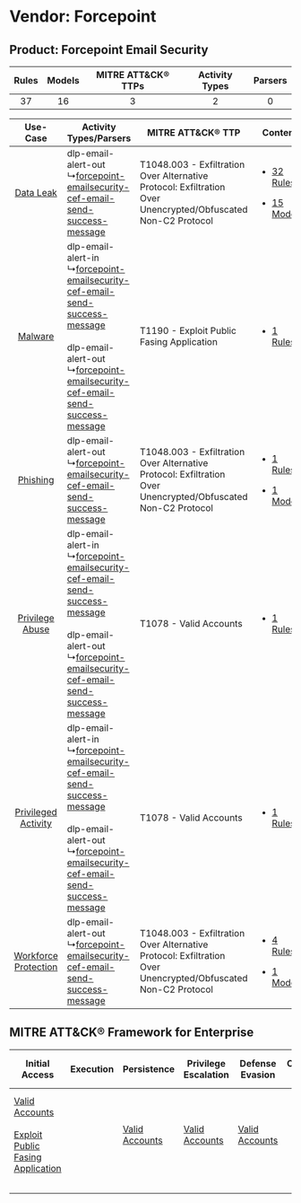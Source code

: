 Vendor: Forcepoint
==================
Product: Forcepoint Email Security
----------------------------------
| Rules | Models | MITRE ATT&CK® TTPs | Activity Types | Parsers |
|:-----:|:------:|:------------------:|:--------------:|:-------:|
|  37   |   16   |         3          |       2        |    0    |

|    Use-Case    | Activity Types/Parsers    | MITRE ATT&CK® TTP    | Content    |
|:----:| ---- | ---- | ---- |
|    [Data Leak](../../../UseCases/uc_data_leak.md)    |  dlp-email-alert-out<br> ↳[forcepoint-emailsecurity-cef-email-send-success-message](Ps/pC_forcepointemailsecuritycefemailsendsuccessmessage.md)<br>    | T1048.003 - Exfiltration Over Alternative Protocol: Exfiltration Over Unencrypted/Obfuscated Non-C2 Protocol<br> | [<ul><li>32 Rules</li></ul><ul><li>15 Models</li></ul>](RM/r_m_forcepoint_forcepoint_email_security_Data_Leak.md)          |
|    [Malware](../../../UseCases/uc_malware.md)    |  dlp-email-alert-in<br> ↳[forcepoint-emailsecurity-cef-email-send-success-message](Ps/pC_forcepointemailsecuritycefemailsendsuccessmessage.md)<br><br> dlp-email-alert-out<br> ↳[forcepoint-emailsecurity-cef-email-send-success-message](Ps/pC_forcepointemailsecuritycefemailsendsuccessmessage.md)<br> | T1190 - Exploit Public Fasing Application<br>    | [<ul><li>1 Rules</li></ul>](RM/r_m_forcepoint_forcepoint_email_security_Malware.md)    |
|    [Phishing](../../../UseCases/uc_phishing.md)    |  dlp-email-alert-out<br> ↳[forcepoint-emailsecurity-cef-email-send-success-message](Ps/pC_forcepointemailsecuritycefemailsendsuccessmessage.md)<br>    | T1048.003 - Exfiltration Over Alternative Protocol: Exfiltration Over Unencrypted/Obfuscated Non-C2 Protocol<br> | [<ul><li>1 Rules</li></ul><ul><li>1 Models</li></ul>](RM/r_m_forcepoint_forcepoint_email_security_Phishing.md)    |
|      [Privilege Abuse](../../../UseCases/uc_privilege_abuse.md)      |  dlp-email-alert-in<br> ↳[forcepoint-emailsecurity-cef-email-send-success-message](Ps/pC_forcepointemailsecuritycefemailsendsuccessmessage.md)<br><br> dlp-email-alert-out<br> ↳[forcepoint-emailsecurity-cef-email-send-success-message](Ps/pC_forcepointemailsecuritycefemailsendsuccessmessage.md)<br> | T1078 - Valid Accounts<br>    | [<ul><li>1 Rules</li></ul>](RM/r_m_forcepoint_forcepoint_email_security_Privilege_Abuse.md)    |
|  [Privileged Activity](../../../UseCases/uc_privileged_activity.md)  |  dlp-email-alert-in<br> ↳[forcepoint-emailsecurity-cef-email-send-success-message](Ps/pC_forcepointemailsecuritycefemailsendsuccessmessage.md)<br><br> dlp-email-alert-out<br> ↳[forcepoint-emailsecurity-cef-email-send-success-message](Ps/pC_forcepointemailsecuritycefemailsendsuccessmessage.md)<br> | T1078 - Valid Accounts<br>    | [<ul><li>1 Rules</li></ul>](RM/r_m_forcepoint_forcepoint_email_security_Privileged_Activity.md)    |
| [Workforce Protection](../../../UseCases/uc_workforce_protection.md) |  dlp-email-alert-out<br> ↳[forcepoint-emailsecurity-cef-email-send-success-message](Ps/pC_forcepointemailsecuritycefemailsendsuccessmessage.md)<br>    | T1048.003 - Exfiltration Over Alternative Protocol: Exfiltration Over Unencrypted/Obfuscated Non-C2 Protocol<br> | [<ul><li>4 Rules</li></ul><ul><li>1 Models</li></ul>](RM/r_m_forcepoint_forcepoint_email_security_Workforce_Protection.md) |

MITRE ATT&CK® Framework for Enterprise
--------------------------------------
| Initial Access                                                                                                                                            | Execution | Persistence                                                         | Privilege Escalation                                                | Defense Evasion                                                     | Credential Access | Discovery | Lateral Movement | Collection | Command and Control | Exfiltration                                                                                                                                                                                                                                         | Impact |
| --------------------------------------------------------------------------------------------------------------------------------------------------------- | --------- | ------------------------------------------------------------------- | ------------------------------------------------------------------- | ------------------------------------------------------------------- | ----------------- | --------- | ---------------- | ---------- | ------------------- | ---------------------------------------------------------------------------------------------------------------------------------------------------------------------------------------------------------------------------------------------------- | ------ |
| [Valid Accounts](https://attack.mitre.org/techniques/T1078)<br><br>[Exploit Public Fasing Application](https://attack.mitre.org/techniques/T1190)<br><br> |           | [Valid Accounts](https://attack.mitre.org/techniques/T1078)<br><br> | [Valid Accounts](https://attack.mitre.org/techniques/T1078)<br><br> | [Valid Accounts](https://attack.mitre.org/techniques/T1078)<br><br> |                   |           |                  |            |                     | [Exfiltration Over Alternative Protocol](https://attack.mitre.org/techniques/T1048)<br><br>[Exfiltration Over Alternative Protocol: Exfiltration Over Unencrypted/Obfuscated Non-C2 Protocol](https://attack.mitre.org/techniques/T1048/003)<br><br> |        |
